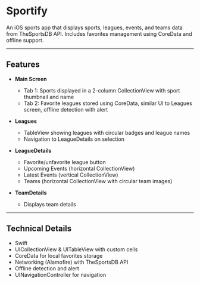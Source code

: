# Sportify

An iOS sports app that displays sports, leagues, events, and teams data from TheSportsDB API. Includes favorites management using CoreData and offline support.

---

## Features

- **Main Screen**  
  - Tab 1: Sports displayed in a 2-column CollectionView with sport thumbnail and name  
  - Tab 2: Favorite leagues stored using CoreData, similar UI to Leagues screen, offline detection with alert  

- **Leagues**  
  - TableView showing leagues with circular badges and league names  
  - Navigation to LeagueDetails on selection  

- **LeagueDetails**  
  - Favorite/unfavorite league button  
  - Upcoming Events (horizontal CollectionView)  
  - Latest Events (vertical CollectionView)  
  - Teams (horizontal CollectionView with circular team images)  

- **TeamDetails**  
  - Displays team details 

---

## Technical Details

- Swift  
- UICollectionView & UITableView with custom cells  
- CoreData for local favorites storage  
- Networking (Alamofire) with TheSportsDB API  
- Offline detection and alert  
- UINavigationController for navigation  


